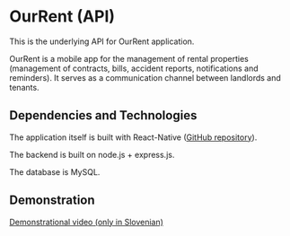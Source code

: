 # OurRent (API)
This is the underlying API for OurRent application.

OurRent is a mobile app for the management of rental properties (management of contracts, bills, accident reports, notifications and reminders).
It serves as a communication channel between landlords and tenants.

## Dependencies and Technologies
The application itself is built with React-Native ([GitHub repository](https://github.com/tadejrola/our-rent-client)).

The backend is built on node.js + express.js.

The database is MySQL.

## Demonstration
[Demonstrational video (only in Slovenian)](https://gofile.io/?c=dCPhPg&fbclid=IwAR3xHNgW3C8CJOCirQyf0b_b8JhLMbLD93OQ0nE-vl0ytaZnHjOY4JNq9eQ)
